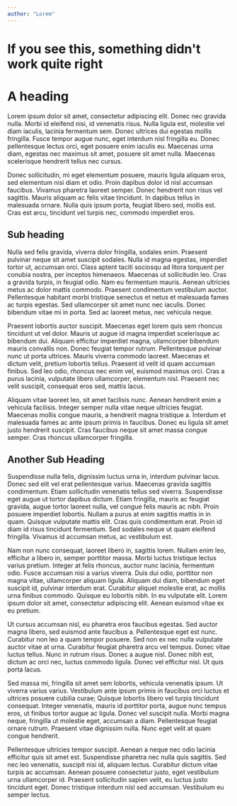 ```yaml
---
author: "Lorem"
---
```


# If you see this, something didn't work quite right


# A heading
Lorem ipsum dolor sit amet, consectetur adipiscing elit. Donec nec gravida nulla. Morbi id eleifend nisi, id venenatis risus. Nulla ligula est, molestie vel diam iaculis, lacinia fermentum sem. Donec ultrices dui egestas mollis fringilla. Fusce tempor augue nunc, eget interdum nisl fringilla eu. Donec pellentesque lectus orci, eget posuere enim iaculis eu. Maecenas urna diam, egestas nec maximus sit amet, posuere sit amet nulla. Maecenas scelerisque hendrerit tellus nec cursus.

Donec sollicitudin, mi eget elementum posuere, mauris ligula aliquam eros, sed elementum nisi diam et odio. Proin dapibus dolor id nisl accumsan faucibus. Vivamus pharetra laoreet semper. Donec hendrerit non risus vel sagittis. Mauris aliquam ac felis vitae tincidunt. In dapibus tellus in malesuada ornare. Nulla quis ipsum porta, feugiat libero sed, mollis est. Cras est arcu, tincidunt vel turpis nec, commodo imperdiet eros.

## Sub heading
Nulla sed felis gravida, viverra dolor fringilla, sodales enim. Praesent pulvinar neque sit amet suscipit sodales. Nulla id magna egestas, imperdiet tortor ut, accumsan orci. Class aptent taciti sociosqu ad litora torquent per conubia nostra, per inceptos himenaeos. Maecenas ut sollicitudin leo. Cras a gravida turpis, in feugiat odio. Nam eu fermentum mauris. Aenean ultricies metus ac dolor mattis commodo. Praesent condimentum vestibulum auctor. Pellentesque habitant morbi tristique senectus et netus et malesuada fames ac turpis egestas. Sed ullamcorper sit amet nunc nec iaculis. Donec bibendum vitae mi in porta. Sed ac laoreet metus, nec vehicula neque.

Praesent lobortis auctor suscipit. Maecenas eget lorem quis sem rhoncus tincidunt ut vel dolor. Mauris ut augue id magna imperdiet scelerisque ac bibendum dui. Aliquam efficitur imperdiet magna, ullamcorper bibendum mauris convallis non. Donec feugiat tempor rutrum. Pellentesque pulvinar nunc ut porta ultrices. Mauris viverra commodo laoreet. Maecenas et dictum velit, pretium lobortis tellus. Praesent id velit id quam accumsan finibus. Sed leo odio, rhoncus nec enim vel, euismod maximus orci. Cras a purus lacinia, vulputate libero ullamcorper, elementum nisl. Praesent nec velit suscipit, consequat eros sed, mattis lacus.

Aliquam vitae laoreet leo, sit amet facilisis nunc. Aenean hendrerit enim a vehicula facilisis. Integer semper nulla vitae neque ultricies feugiat. Maecenas mollis congue mauris, a hendrerit magna tristique a. Interdum et malesuada fames ac ante ipsum primis in faucibus. Donec eu ligula sit amet justo hendrerit suscipit. Cras faucibus neque sit amet massa congue semper. Cras rhoncus ullamcorper fringilla.

## Another Sub Heading
Suspendisse nulla felis, dignissim luctus urna in, interdum pulvinar lacus. Donec sed elit vel erat pellentesque varius. Maecenas gravida sagittis condimentum. Etiam sollicitudin venenatis tellus sed viverra. Suspendisse eget augue ut tortor dapibus dictum. Etiam fringilla, mauris ac feugiat gravida, augue tortor laoreet nulla, vel congue felis mauris ac nibh. Proin posuere imperdiet lobortis. Nullam a purus at enim sagittis mattis in in quam. Quisque vulputate mattis elit. Cras quis condimentum erat. Proin id diam id risus tincidunt fermentum. Sed sodales neque ut quam eleifend fringilla. Vivamus id accumsan metus, ac vestibulum est.

Nam non nunc consequat, laoreet libero in, sagittis lorem. Nullam enim leo, efficitur a libero in, semper porttitor massa. Morbi luctus tristique lectus varius pretium. Integer at felis rhoncus, auctor nunc lacinia, fermentum odio. Fusce accumsan nisi a varius viverra. Duis dui odio, porttitor non magna vitae, ullamcorper aliquam ligula. Aliquam dui diam, bibendum eget suscipit id, pulvinar interdum erat. Curabitur aliquet molestie erat, ac mollis urna finibus commodo. Quisque eu lobortis nibh. In eu vulputate elit. Lorem ipsum dolor sit amet, consectetur adipiscing elit. Aenean euismod vitae ex eu pretium.

Ut cursus accumsan nisl, eu pharetra eros faucibus egestas. Sed auctor magna libero, sed euismod ante faucibus a. Pellentesque eget est nunc. Curabitur non leo a quam tempor posuere. Sed non ex nec nulla vulputate auctor vitae at urna. Curabitur feugiat pharetra arcu vel tempus. Donec vitae luctus tellus. Nunc in rutrum risus. Donec a augue nisl. Donec nibh est, dictum ac orci nec, luctus commodo ligula. Donec vel efficitur nisl. Ut quis porta lacus.

Sed massa mi, fringilla sit amet sem lobortis, vehicula venenatis ipsum. Ut viverra varius varius. Vestibulum ante ipsum primis in faucibus orci luctus et ultrices posuere cubilia curae; Quisque lobortis libero vel turpis tincidunt consequat. Integer venenatis, mauris id porttitor porta, augue nunc tempus eros, ut finibus tortor augue ac ligula. Donec vel suscipit nulla. Morbi magna neque, fringilla ut molestie eget, accumsan a diam. Pellentesque feugiat ornare rutrum. Praesent vitae dignissim nulla. Nunc eget velit at quam congue hendrerit.

Pellentesque ultricies tempor suscipit. Aenean a neque nec odio lacinia efficitur quis sit amet est. Suspendisse pharetra nec nulla quis sagittis. Sed nec leo venenatis, suscipit nisi id, aliquam lectus. Curabitur dictum vitae turpis ac accumsan. Aenean posuere consectetur justo, eget vestibulum urna ullamcorper id. Praesent sollicitudin sapien velit, eu luctus justo tincidunt eget. Donec tristique interdum nisl sed accumsan. Vestibulum eu semper lectus. 